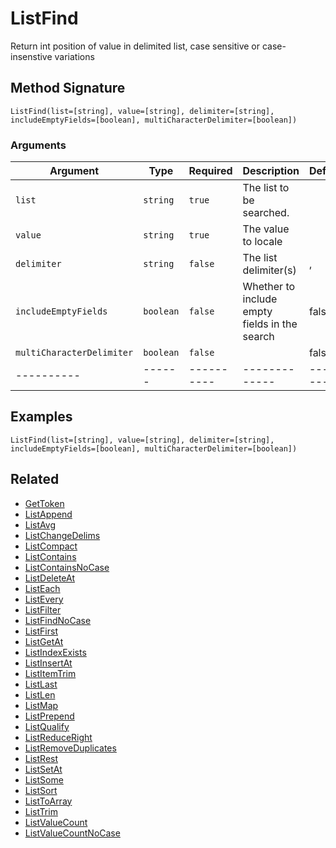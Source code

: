 # ListFind

Return int position of value in delimited list, case sensitive or case-insenstive variations

## Method Signature

```
ListFind(list=[string], value=[string], delimiter=[string], includeEmptyFields=[boolean], multiCharacterDelimiter=[boolean])
```

### Arguments

| Argument                  | Type      | Required   | Description                                   | Default   |
| ------------------------- | --------- | ---------- | --------------------------------------------- | --------- |
| `list`                    | `string`  | `true`     | The list to be searched.                      |           |
| `value`                   | `string`  | `true`     | The value to locale                           |           |
| `delimiter`               | `string`  | `false`    | The list delimiter(s)                         | ,         |
| `includeEmptyFields`      | `boolean` | `false`    | Whether to include empty fields in the search | false     |
| `multiCharacterDelimiter` | `boolean` | `false`    |                                               | false     |
| ----------                | ------    | ---------- | -------------                                 | --------- |

## Examples

```
ListFind(list=[string], value=[string], delimiter=[string], includeEmptyFields=[boolean], multiCharacterDelimiter=[boolean])
```

## Related

* [GetToken](gettoken.md)
* [ListAppend](listappend.md)
* [ListAvg](listavg.md)
* [ListChangeDelims](listchangedelims.md)
* [ListCompact](listcompact.md)
* [ListContains](listcontains.md)
* [ListContainsNoCase](listcontainsnocase.md)
* [ListDeleteAt](listdeleteat.md)
* [ListEach](listeach.md)
* [ListEvery](listevery.md)
* [ListFilter](listfilter.md)
* [ListFindNoCase](listfindnocase.md)
* [ListFirst](listfirst.md)
* [ListGetAt](listgetat.md)
* [ListIndexExists](listindexexists.md)
* [ListInsertAt](listinsertat.md)
* [ListItemTrim](listitemtrim.md)
* [ListLast](listlast.md)
* [ListLen](listlen.md)
* [ListMap](listmap.md)
* [ListPrepend](listprepend.md)
* [ListQualify](listqualify.md)
* [ListReduceRight](listreduceright.md)
* [ListRemoveDuplicates](listremoveduplicates.md)
* [ListRest](listrest.md)
* [ListSetAt](listsetat.md)
* [ListSome](listsome.md)
* [ListSort](listsort.md)
* [ListToArray](listtoarray.md)
* [ListTrim](listtrim.md)
* [ListValueCount](listvaluecount.md)
* [ListValueCountNoCase](listvaluecountnocase.md)
